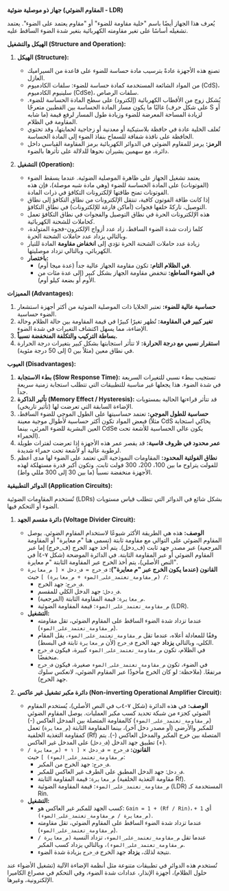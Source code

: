 

**جهاز ذو موصلية ضوئية (المقاوم الضوئي - LDR)**

يُعرف هذا الجهاز أيضًا باسم "خلية مقاومة للضوء" أو "مقاوم يعتمد على الضوء". يعتمد تشغيله أساسًا على تغير مقاومته الكهربائية بتغير شدة الضوء الساقط عليه.

**الهيكل والتشغيل (Structure and Operation):**

1.  **الهيكل (Structure):**
    *   تصنع هذه الأجهزة عادةً بترسيب مادة حساسة للضوء على قاعدة من السيراميك العازل.
    *   من المواد الشائعة المستخدمة كمادة حساسة للضوء: سلفات الكادميوم (CdS)، سلينيوم الكادميوم (CdSe)، سلفات الرصاص.
    *   يُشكل زوج من الأقطاب الكهربائية (إلكترود) على سطح المادة الحساسة للضوء. غالبًا ما يكون مسار المادة الحساسة بين القطبين متعرجًا (على شكل حرف S أو ما شابه) لزيادة المساحة المعرضة للضوء وزيادة طول المسار لرفع قيمة المقاومة في الظلام.
    *   تُغلف الخلية عادة في حافظة بلاستيكية أو معدنية أو زجاجية لحمايتها، وقد تحتوي الحافظة على نافذة شفافة للسماح بنفاذ الضوء إلى المادة الحساسة.
    *   **الرمز:** يرمز للمقاوم الضوئي في الدوائر الكهربائية برمز المقاومة القياسي داخل دائرة، مع سهمين يشيران نحوها للدلالة على تأثرها بالضوء.

2.  **التشغيل (Operation):**
    *   يعتمد تشغيل الجهاز على ظاهرة الموصلية الضوئية. عندما يسقط الضوء (الفوتونات) على المادة الحساسة للضوء (وهي مادة شبه موصلة)، فإن هذه الفوتونات تمنح طاقتها لإلكترونات التكافؤ في ذرات المادة.
    *   إذا كانت طاقة الفوتون كافية، تنتقل الإلكترونات من نطاق التكافؤ إلى نطاق التوصيل، تاركةً خلفها فجوات (أماكن فارغة للإلكترونات) في نطاق التكافؤ.
    *   هذه الإلكترونات الحرة في نطاق التوصيل والفجوات في نطاق التكافؤ تعمل كحاملات للشحنة الكهربائية.
    *   كلما زادت شدة الضوء الساقط، زاد عدد أزواج الإلكترون-فجوة المتولدة، وبالتالي يزداد عدد حاملات الشحنة الحرة.
    *   زيادة عدد حاملات الشحنة الحرة تؤدي إلى **انخفاض مقاومة** المادة للتيار الكهربائي، وبالتالي تزداد موصليتها.
    *   **باختصار:**
        *   **في الظلام التام:** تكون مقاومة الجهاز عالية جداً (عدة ميجا أوم).
        *   **في الضوء الساطع:** تنخفض مقاومة الجهاز بشكل كبير (إلى عدة مئات من الأوم أو بضعة كيلو أوم).

**المميزات (Advantages):**

1.  **حساسية عالية للضوء:** تعتبر الخلايا ذات الموصلية الضوئية من أكثر أجهزة استشعار الضوء حساسية.
2.  **تغير كبير في المقاومة:** تُظهر تغيرًا كبيرًا في قيمة المقاومة بين حالة الظلام وحالة الإضاءة، مما يسهل اكتشاف التغيرات في شدة الضوء.
3.  **بساطة التركيب والتكلفة المنخفضة نسبياً.**
4.  **استقرار نسبي مع درجة الحرارة:** لا تتأثر استجابتها بشكل كبير بتغيرات درجة الحرارة في نطاق معين (مثلاً بين 0 إلى 50 درجة مئوية).

**العيوب (Disadvantages):**

1.  **بطء الاستجابة (Slow Response Time):** تستجيب ببطء نسبي للتغيرات السريعة في شدة الضوء. هذا يجعلها غير مناسبة للتطبيقات التي تتطلب استجابة زمنية سريعة جداً.
2.  **تأثير الذاكرة (Memory Effect / Hysteresis):** قد تتأثر قراءتها الحالية بمستويات الإضاءة السابقة التي تعرضت لها (تأثير تاريخي).
3.  **حساسية للطول الموجي:** تعتمد حساسيتها على الطول الموجي للضوء الساقط، فبعض المواد تكون أكثر حساسية لأطوال موجية معينة (مثلاً CdS يحاكي استجابة العين البشرية للضوء المرئي، بينما CdSe يكون عالي الحساسية للأشعة تحت الحمراء).
4.  **عمر محدود في ظروف قاسية:** قد يقصر عمر هذه الأجهزة إذا تعرضت لفترات طويلة لرطوبة عالية أو لأشعة تحت حمراء شديدة.
5.  **نطاق الفولتية المحدود:** المقاومات النموذجية التي تعتمد على الضوء لها مدى أعظم للفولت يتراوح ما بين 100، 200، 300 فولت ثابت. وتكون أكبر قدرة مستهلكة لهذه الأجهزة منخفضة نسبياً (ما بين 30 إلى 300 مللي واط).

**الدوائر التطبيقية (Application Circuits):**

تُستخدم المقاومات الضوئية (LDRs) بشكل شائع في الدوائر التي تتطلب قياس مستويات الضوء أو التحكم فيها.

1.  **دائرة مقسم الجهد (Voltage Divider Circuit):**
    *   **الوصف:** هذه هي الطريقة الأكثر شيوعًا لاستخدام المقاوم الضوئي. يوصل المقاوم الضوئي على التوالي مع مقاومة ثابتة (تسمى هنا "م معايرة" أو المقاومة المرجعية) عبر مصدر جهد ثابت (ف_دخل). يتم أخذ جهد الخرج (ف_خرج) إما عبر المقاوم الضوئي أو عبر المقاومة الثابتة. في الدائرة الموضحة (شكل ٧-٤أ في النص الأصلي)، يتم أخذ الخرج عبر المقاومة الثابتة "م معايرة".
    *   **القانون (عندما يكون الخرج عبر "م معايرة"):**
        `ف_خرج = ف_دخل × [ م_معايرة / (م_مقاومة_تعتمد_على_الضوء + م_معايرة) ]`
        حيث:
        *   `ف_خرج`: جهد الخرج.
        *   `ف_دخل`: جهد الدخل الكلي للمقسم.
        *   `م_معايرة`: قيمة المقاومة الثابتة (المرجعية).
        *   `م_مقاومة_تعتمد_على_الضوء`: قيمة المقاومة الضوئية (LDR).
    *   **التشغيل:**
        *   عندما تزداد شدة الضوء الساقط على المقاوم الضوئي، تقل مقاومته (`م_مقاومة_تعتمد_على_الضوء`).
        *   وفقًا للمعادلة أعلاه، عندما تقل `م_مقاومة_تعتمد_على_الضوء`، يقل المقام الكلي، وبالتالي **يزداد** جهد الخرج `ف_خرج` (لأن `م_معايرة` ثابتة في البسط).
        *   في الظلام، تكون `م_مقاومة_تعتمد_على_الضوء` كبيرة، فيكون `ف_خرج` منخفضًا.
        *   في الضوء، تكون `م_مقاومة_تعتمد_على_الضوء` صغيرة، فيكون `ف_خرج` مرتفعًا.
        (ملاحظة: لو كان الخرج مأخوذًا عبر المقاوم الضوئي، لانعكس سلوك جهد الخرج).

2.  **دائرة مكبر تشغيل غير عاكس (Non-inverting Operational Amplifier Circuit):**
    *   **الوصف:** في هذه الدائرة (شكل ٧-٤ب في النص الأصلي)، يُستخدم المقاوم الضوئي كجزء من شبكة تحديد كسب مكبر العمليات. يوصل المقاوم الضوئي (`م_مقاومة_تعتمد_على_الضوء`) كالمقاومة المتصلة بين المدخل العاكس (-) للمكبر والأرضي (أو مصدر دخل آخر)، بينما المقاومة الثابتة (`م_معايرة`) تعمل كمقاومة التغذية الخلفية (Rf) المتصلة بين خرج المكبر والمدخل العاكس (-). يتم تطبيق جهد الدخل (`ف_دخل`) على المدخل غير العاكس (+).
    *   **القانون:**
        `ف_خرج = ف_دخل × [ ۱ + (م_معايرة / م_مقاومة_تعتمد_على_الضوء) ]`
        حيث:
        *   `ف_خرج`: جهد الخرج من المكبر.
        *   `ف_دخل`: جهد الدخل المطبق على الطرف غير العاكس للمكبر.
        *   `م_معايرة`: قيمة المقاومة الثابتة (مقاومة التغذية الخلفية Rf).
        *   `م_مقاومة_تعتمد_على_الضوء`: قيمة المقاومة الضوئية (LDR) المستخدمة كـ Rin.
    *   **التشغيل:**
        *   كسب الجهد للمكبر غير العاكس هو: `Gain = 1 + (Rf / Rin)`، أي `1 + (م_معايرة / م_مقاومة_تعتمد_على_الضوء)`.
        *   عندما تزداد شدة الضوء الساقط على المقاوم الضوئي، تقل مقاومته (`م_مقاومة_تعتمد_على_الضوء`).
        *   عندما تقل `م_مقاومة_تعتمد_على_الضوء`، تزداد النسبة `(م_معايرة / م_مقاومة_تعتمد_على_الضوء)`، وبالتالي يزداد كسب المكبر.
        *   نتيجة لذلك، **يزداد** جهد الخرج `ف_خرج` بزيادة شدة الضوء.

تُستخدم هذه الدوائر في تطبيقات متنوعة مثل أنظمة الإضاءة الآلية (تشغيل الأضواء عند حلول الظلام)، أجهزة الإنذار، عدادات شدة الضوء، وفي التحكم في مصراع الكاميرا الإلكترونية، وغيرها.